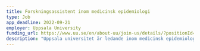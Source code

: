 ```yaml
---
title: Forskningsassistent inom medicinsk epidemiologi
type: Job
app_deadline: 2022-09-21
employer: Uppsala University
funding_url: https://www.uu.se/en/about-uu/join-us/details/?positionId=542403
description: "Uppsala universitet är ledande inom medicinsk epidemiologi. Vid Anders Wiklöf-institutet för hjärtforskning arbetar vi med mycket stora mängder av nya sorters medicinska data, i kombination med nya analytiska metoder såsom maskininlärning. I det aktuella projektet kommer data om näringsinnehåll i processad mat och objektiva mått på matintag att analyseras, bland annat i relation till risker för att insjukna i hjärt-kärlsjukdom. Arbetsuppgifterna omfattar planering, datahantering, kvalitetskontroll och analys av mycket stora datamängder med framförallt programspråket R, men även andra programspråk som Matlab och Python kan bli aktuella"
---
```


